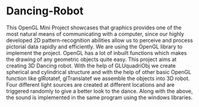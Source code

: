 # Dancing-Robot
This OpenGL Mini Project showcases that graphics provides one of the most natural means of communicating with a computer, since our highly developed 2D pattern-recognition abilities allow us to perceive and process pictorial data rapidly and efficiently. We are using the OpenGL library to implement the project. OpenGL has a lot of inbuilt functions which makes the drawing of any geometric objects quite easy. This project aims at creating 3D Dancing robot. With the help of GLUquadriObj we create spherical and cylindrical structure and with the help of other basic OpenGL function like glRotatef, glTranslatef we assemble the objects into 3D robot. Four different light sources are created at different locations and are triggered randomly to give a better look to the dance. Along with the above, the sound is implemented in the same program using the windows libraries.
